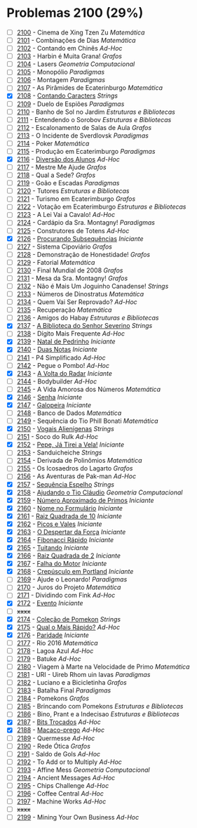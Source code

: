 # Problemas 2100 (29%)

  - [ ]  [2100](https://www.beecrowd.com.br/judge/pt/problems/view/2100) - Cinema de Xing Tzen Zu *Matemática*
  - [ ]  [2101](https://www.beecrowd.com.br/judge/pt/problems/view/2101) - Combinações de Dias *Matemática*
  - [ ]  [2102](https://www.beecrowd.com.br/judge/pt/problems/view/2102) - Contando em Chinês *Ad-Hoc*
  - [ ]  [2103](https://www.beecrowd.com.br/judge/pt/problems/view/2103) - Harbin é Muita Grana! *Grafos*
  - [ ]  [2104](https://www.beecrowd.com.br/judge/pt/problems/view/2104) - Lasers *Geometria Computacional*
  - [ ]  [2105](https://www.beecrowd.com.br/judge/pt/problems/view/2105) - Monopólio *Paradigmas*
  - [ ]  [2106](https://www.beecrowd.com.br/judge/pt/problems/view/2106) - Montagem *Paradigmas*
  - [ ]  [2107](https://www.beecrowd.com.br/judge/pt/problems/view/2107) - As Pirâmides de Ecaterinburgo *Matemática*
  - [x]  [2108](https://www.beecrowd.com.br/judge/pt/problems/view/2108) - [Contando Caracters](https://github.com/potigol/uoj-potigol/blob/master/src/2100/2108.poti) *Strings*
  - [ ]  [2109](https://www.beecrowd.com.br/judge/pt/problems/view/2109) - Duelo de Espiões *Paradigmas*
  - [ ]  [2110](https://www.beecrowd.com.br/judge/pt/problems/view/2110) - Banho de Sol no Jardim *Estruturas e Bibliotecas*
  - [ ]  [2111](https://www.beecrowd.com.br/judge/pt/problems/view/2111) - Entendendo o Sorobov *Estruturas e Bibliotecas*
  - [ ]  [2112](https://www.beecrowd.com.br/judge/pt/problems/view/2112) - Escalonamento de Salas de Aula *Grafos*
  - [ ]  [2113](https://www.beecrowd.com.br/judge/pt/problems/view/2113) - O Incidente de Sverdlovsk *Paradigmas*
  - [ ]  [2114](https://www.beecrowd.com.br/judge/pt/problems/view/2114) - Poker *Matemática*
  - [ ]  [2115](https://www.beecrowd.com.br/judge/pt/problems/view/2115) - Produção em Ecaterimburgo *Paradigmas*
  - [x]  [2116](https://www.beecrowd.com.br/judge/pt/problems/view/2116) - [Diversão dos Alunos](https://github.com/potigol/uoj-potigol/blob/master/src/2100/2116.poti) *Ad-Hoc*
  - [ ]  [2117](https://www.beecrowd.com.br/judge/pt/problems/view/2117) - Mestre Me Ajude *Grafos*
  - [ ]  [2118](https://www.beecrowd.com.br/judge/pt/problems/view/2118) - Qual a Sede? *Grafos*
  - [ ]  [2119](https://www.beecrowd.com.br/judge/pt/problems/view/2119) - Goão e Escadas *Paradigmas*
  - [ ]  [2120](https://www.beecrowd.com.br/judge/pt/problems/view/2120) - Tutores *Estruturas e Bibliotecas*
  - [ ]  [2121](https://www.beecrowd.com.br/judge/pt/problems/view/2121) - Turismo em Ecaterimburgo *Grafos*
  - [ ]  [2122](https://www.beecrowd.com.br/judge/pt/problems/view/2122) - Votação em Ecaterimburgo *Estruturas e Bibliotecas*
  - [ ]  [2123](https://www.beecrowd.com.br/judge/pt/problems/view/2123) - A Lei Vai a Cavalo! *Ad-Hoc*
  - [ ]  [2124](https://www.beecrowd.com.br/judge/pt/problems/view/2124) - Cardápio da Sra. Montagny! *Paradigmas*
  - [ ]  [2125](https://www.beecrowd.com.br/judge/pt/problems/view/2125) - Construtores de Totens *Ad-Hoc*
  - [x]  [2126](https://www.beecrowd.com.br/judge/pt/problems/view/2126) - [Procurando Subsequências](https://github.com/potigol/uoj-potigol/blob/master/src/2100/2126.poti) *Iniciante*
  - [ ]  [2127](https://www.beecrowd.com.br/judge/pt/problems/view/2127) - Sistema Cipoviário *Grafos*
  - [ ]  [2128](https://www.beecrowd.com.br/judge/pt/problems/view/2128) - Demonstração de Honestidade! *Grafos*
  - [ ]  [2129](https://www.beecrowd.com.br/judge/pt/problems/view/2129) - Fatorial *Matemática*
  - [ ]  [2130](https://www.beecrowd.com.br/judge/pt/problems/view/2130) - Final Mundial de 2008 *Grafos*
  - [ ]  [2131](https://www.beecrowd.com.br/judge/pt/problems/view/2131) - Mesa da Sra. Montagny! *Grafos*
  - [ ]  [2132](https://www.beecrowd.com.br/judge/pt/problems/view/2132) - Não é Mais Um Joguinho Canadense! *Strings*
  - [ ]  [2133](https://www.beecrowd.com.br/judge/pt/problems/view/2133) - Números de Dinostratus *Matemática*
  - [ ]  [2134](https://www.beecrowd.com.br/judge/pt/problems/view/2134) - Quem Vai Ser Reprovado? *Ad-Hoc*
  - [ ]  [2135](https://www.beecrowd.com.br/judge/pt/problems/view/2135) - Recuperação *Matemática*
  - [ ]  [2136](https://www.beecrowd.com.br/judge/pt/problems/view/2136) - Amigos do Habay *Estruturas e Bibliotecas*
  - [x]  [2137](https://www.beecrowd.com.br/judge/pt/problems/view/2137) - [A Biblioteca do Senhor Severino](https://github.com/potigol/uoj-potigol/blob/master/src/2100/2137.poti) *Strings*
  - [ ]  [2138](https://www.beecrowd.com.br/judge/pt/problems/view/2138) - Dígito Mais Frequente *Ad-Hoc*
  - [x]  [2139](https://www.beecrowd.com.br/judge/pt/problems/view/2139) - [Natal de Pedrinho](https://github.com/potigol/uoj-potigol/blob/master/src/2100/2139.poti) *Iniciante*
  - [x]  [2140](https://www.beecrowd.com.br/judge/pt/problems/view/2140) - [Duas Notas](https://github.com/potigol/uoj-potigol/blob/master/src/2100/2140.poti) *Iniciante*
  - [ ]  [2141](https://www.beecrowd.com.br/judge/pt/problems/view/2141) - P4 Simplificado *Ad-Hoc*
  - [ ]  [2142](https://www.beecrowd.com.br/judge/pt/problems/view/2142) - Pegue o Pombo! *Ad-Hoc*
  - [x]  [2143](https://www.beecrowd.com.br/judge/pt/problems/view/2143) - [A Volta do Radar](https://github.com/potigol/uoj-potigol/blob/master/src/2100/2143.poti) *Iniciante*
  - [ ]  [2144](https://www.beecrowd.com.br/judge/pt/problems/view/2144) - Bodybuilder *Ad-Hoc*
  - [ ]  [2145](https://www.beecrowd.com.br/judge/pt/problems/view/2145) - A Vida Amorosa dos Números *Matemática*
  - [x]  [2146](https://www.beecrowd.com.br/judge/pt/problems/view/2146) - [Senha](https://github.com/potigol/uoj-potigol/blob/master/src/2100/2146.poti) *Iniciante*
  - [x]  [2147](https://www.beecrowd.com.br/judge/pt/problems/view/2147) - [Galopeira](https://github.com/potigol/uoj-potigol/blob/master/src/2100/2147.poti) *Iniciante*
  - [ ]  [2148](https://www.beecrowd.com.br/judge/pt/problems/view/2148) - Banco de Dados *Matemática*
  - [ ]  [2149](https://www.beecrowd.com.br/judge/pt/problems/view/2149) - Sequência do Tio Phill Bonati *Matemática*
  - [x]  [2150](https://www.beecrowd.com.br/judge/pt/problems/view/2150) - [Vogais Alienígenas](https://github.com/potigol/uoj-potigol/blob/master/src/2100/2150.poti) *Strings*
  - [ ]  [2151](https://www.beecrowd.com.br/judge/pt/problems/view/2151) - Soco do Rulk *Ad-Hoc*
  - [x]  [2152](https://www.beecrowd.com.br/judge/pt/problems/view/2152) - [Pepe, Já Tirei a Vela!](https://github.com/potigol/uoj-potigol/blob/master/src/2100/2152.poti) *Iniciante*
  - [ ]  [2153](https://www.beecrowd.com.br/judge/pt/problems/view/2153) - Sanduicheiche *Strings*
  - [ ]  [2154](https://www.beecrowd.com.br/judge/pt/problems/view/2154) - Derivada de Polinômios *Matemática*
  - [ ]  [2155](https://www.beecrowd.com.br/judge/pt/problems/view/2155) - Os Icosaedros do Lagarto *Grafos*
  - [ ]  [2156](https://www.beecrowd.com.br/judge/pt/problems/view/2156) - As Aventuras de Pak-man *Ad-Hoc*
  - [x]  [2157](https://www.beecrowd.com.br/judge/pt/problems/view/2157) - [Sequência Espelho](https://github.com/potigol/uoj-potigol/blob/master/src/2100/2157.poti) *Strings*
  - [x]  [2158](https://www.beecrowd.com.br/judge/pt/problems/view/2158) - [Ajudando o Tio Cláudio](https://github.com/potigol/uoj-potigol/blob/master/src/2100/2158.poti) *Geometria Computacional*
  - [x]  [2159](https://www.beecrowd.com.br/judge/pt/problems/view/2159) - [Número Aproximado de Primos](https://github.com/potigol/uoj-potigol/blob/master/src/2100/2159.poti) *Iniciante*
  - [x]  [2160](https://www.beecrowd.com.br/judge/pt/problems/view/2160) - [Nome no Formulário](https://github.com/potigol/uoj-potigol/blob/master/src/2100/2160.poti) *Iniciante*
  - [x]  [2161](https://www.beecrowd.com.br/judge/pt/problems/view/2161) - [Raiz Quadrada de 10](https://github.com/potigol/uoj-potigol/blob/master/src/2100/2161.poti) *Iniciante*
  - [x]  [2162](https://www.beecrowd.com.br/judge/pt/problems/view/2162) - [Picos e Vales](https://github.com/potigol/uoj-potigol/blob/master/src/2100/2162.poti) *Iniciante*
  - [x]  [2163](https://www.beecrowd.com.br/judge/pt/problems/view/2163) - [O Despertar da Força](https://github.com/potigol/uoj-potigol/blob/master/src/2100/2163.poti) *Iniciante*
  - [x]  [2164](https://www.beecrowd.com.br/judge/pt/problems/view/2164) - [Fibonacci Rápido](https://github.com/potigol/uoj-potigol/blob/master/src/2100/2164.poti) *Iniciante*
  - [x]  [2165](https://www.beecrowd.com.br/judge/pt/problems/view/2165) - [Tuitando](https://github.com/potigol/uoj-potigol/blob/master/src/2100/2165.poti) *Iniciante*
  - [x]  [2166](https://www.beecrowd.com.br/judge/pt/problems/view/2166) - [Raiz Quadrada de 2](https://github.com/potigol/uoj-potigol/blob/master/src/2100/2166.poti) *Iniciante*
  - [x]  [2167](https://www.beecrowd.com.br/judge/pt/problems/view/2167) - [Falha do Motor](https://github.com/potigol/uoj-potigol/blob/master/src/2100/2167.poti) *Iniciante*
  - [x]  [2168](https://www.beecrowd.com.br/judge/pt/problems/view/2168) - [Crepúsculo em Portland](https://github.com/potigol/uoj-potigol/blob/master/src/2100/2168.poti) *Iniciante*
  - [ ]  [2169](https://www.beecrowd.com.br/judge/pt/problems/view/2169) - Ajude o Leonardo! *Paradigmas*
  - [ ]  [2170](https://www.beecrowd.com.br/judge/pt/problems/view/2170) - Juros do Projeto *Matemática*
  - [ ]  [2171](https://www.beecrowd.com.br/judge/pt/problems/view/2171) - Dividindo com Fink *Ad-Hoc*
  - [x]  [2172](https://www.beecrowd.com.br/judge/pt/problems/view/2172) - [Evento](https://github.com/potigol/uoj-potigol/blob/master/src/2100/2172.poti) *Iniciante*
  - [ ] ~~xxxx~~
  - [x]  [2174](https://www.beecrowd.com.br/judge/pt/problems/view/2174) - [Coleção de Pomekon](https://github.com/potigol/uoj-potigol/blob/master/src/2100/2174.poti) *Strings*
  - [x]  [2175](https://www.beecrowd.com.br/judge/pt/problems/view/2175) - [Qual o Mais Rápido?](https://github.com/potigol/uoj-potigol/blob/master/src/2100/2175.poti) *Ad-Hoc*
  - [x]  [2176](https://www.beecrowd.com.br/judge/pt/problems/view/2176) - [Paridade](https://github.com/potigol/uoj-potigol/blob/master/src/2100/2176.poti) *Iniciante*
  - [ ]  [2177](https://www.beecrowd.com.br/judge/pt/problems/view/2177) - Rio 2016 *Matemática*
  - [ ]  [2178](https://www.beecrowd.com.br/judge/pt/problems/view/2178) - Lagoa Azul *Ad-Hoc*
  - [ ]  [2179](https://www.beecrowd.com.br/judge/pt/problems/view/2179) - Batuke *Ad-Hoc*
  - [ ]  [2180](https://www.beecrowd.com.br/judge/pt/problems/view/2180) - Viagem à Marte na Velocidade de Primo *Matemática*
  - [ ]  [2181](https://www.beecrowd.com.br/judge/pt/problems/view/2181) - URI - Uireb Rhom uin Iavas *Paradigmas*
  - [ ]  [2182](https://www.beecrowd.com.br/judge/pt/problems/view/2182) - Luciano e a Bicicletinha *Grafos*
  - [ ]  [2183](https://www.beecrowd.com.br/judge/pt/problems/view/2183) - Batalha Final *Paradigmas*
  - [ ]  [2184](https://www.beecrowd.com.br/judge/pt/problems/view/2184) - Pomekons *Grafos*
  - [ ]  [2185](https://www.beecrowd.com.br/judge/pt/problems/view/2185) - Brincando com Pomekons *Estruturas e Bibliotecas*
  - [ ]  [2186](https://www.beecrowd.com.br/judge/pt/problems/view/2186) - Bino, Prant e a Indecisao *Estruturas e Bibliotecas*
  - [x]  [2187](https://www.beecrowd.com.br/judge/pt/problems/view/2187) - [Bits Trocados](https://github.com/potigol/uoj-potigol/blob/master/src/2100/2187.poti) *Ad-Hoc*
  - [x]  [2188](https://www.beecrowd.com.br/judge/pt/problems/view/2188) - [Macaco-prego](https://github.com/potigol/uoj-potigol/blob/master/src/2100/2188.poti) *Ad-Hoc*
  - [ ]  [2189](https://www.beecrowd.com.br/judge/pt/problems/view/2189) - Quermesse *Ad-Hoc*
  - [ ]  [2190](https://www.beecrowd.com.br/judge/pt/problems/view/2190) - Rede Ótica *Grafos*
  - [ ]  [2191](https://www.beecrowd.com.br/judge/pt/problems/view/2191) - Saldo de Gols *Ad-Hoc*
  - [ ]  [2192](https://www.beecrowd.com.br/judge/pt/problems/view/2192) - To Add or to Multiply *Ad-Hoc*
  - [ ]  [2193](https://www.beecrowd.com.br/judge/pt/problems/view/2193) - Affine Mess *Geometria Computacional*
  - [ ]  [2194](https://www.beecrowd.com.br/judge/pt/problems/view/2194) - Ancient Messages *Ad-Hoc*
  - [ ]  [2195](https://www.beecrowd.com.br/judge/pt/problems/view/2195) - Chips Challenge *Ad-Hoc*
  - [ ]  [2196](https://www.beecrowd.com.br/judge/pt/problems/view/2196) - Coffee Central *Ad-Hoc*
  - [ ]  [2197](https://www.beecrowd.com.br/judge/pt/problems/view/2197) - Machine Works *Ad-Hoc*
  - [ ] ~~xxxx~~
  - [ ]  [2199](https://www.beecrowd.com.br/judge/pt/problems/view/2199) - Mining Your Own Business *Ad-Hoc*